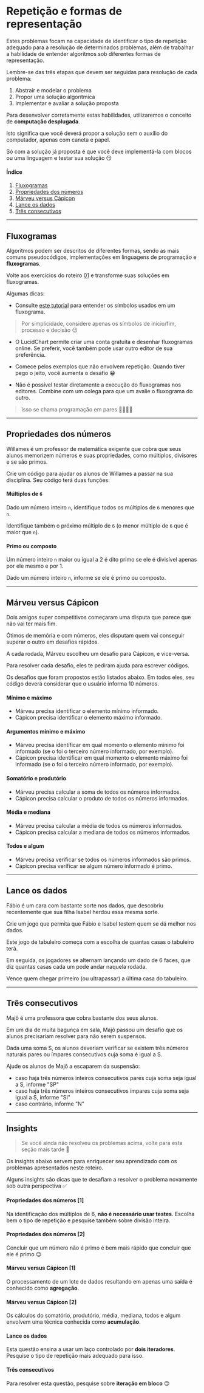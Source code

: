 # Repetição e formas de representação

Estes problemas focam na capacidade de identificar o tipo de repetição adequado para a resolução de determinados problemas, além de trabalhar a habilidade de entender algoritmos sob diferentes formas de representação.

Lembre-se das três etapas que devem ser seguidas para resolução de cada problema:

1. Abstrair e modelar o problema
2. Propor uma solução algorítmica
3. Implementar e avaliar a solução proposta

Para desenvolver corretamente estas habilidades, utilizaremos o conceito de **computação desplugada**.

Isto significa que você deverá propor a solução sem o auxílio do computador, apenas com caneta e papel.

Só com a solução já proposta é que você deve implementá-la com blocos ou uma linguagem e testar sua solução 😏

#### Índice
1. [Fluxogramas](#fluxogramas)
2. [Propriedades dos números](#propriedades-dos-números)
3. [Márveu versus Cápicon](#márveu-versus-cápicon)
4. [Lance os dados](#lance-os-dados)
5. [Três consecutivos](#três-consecutivos)

---

## Fluxogramas

Algoritmos podem ser descritos de diferentes formas, sendo as mais comuns pseudocódigos, implementações em linguagens de programação e **fluxogramas**.

Volte aos exercícios do roteiro [01](01.md) e transforme suas soluções em fluxogramas.

Algumas dicas:
- Consulte [este tutorial](https://www.lucidchart.com/pages/what-is-a-flowchart-tutorial) para entender os símbolos usados em um fluxograma.

> Por simplicidade, considere apenas os símbolos de início/fim, processo e decisão 😉

- O LucidChart permite criar uma conta gratuita e desenhar fluxogramas online. Se preferir, você também pode usar outro editor de sua preferência.

- Comece pelos exemplos que não envolvem repetição. Quando tiver pego o jeito, você aumenta o desafio 😁

- Não é possível testar diretamente a execução do fluxogramas nos editores. Combine com um colega para que um avalie o fluxograma do outro. 

> Isso se chama programação em pares 💃🏻🕺🏻

---

## Propriedades dos números

Willames é um professor de matemática exigente que cobra que seus alunos memorizem números e suas propriedades, como múltiplos, divisores e se são primos.

Crie um código para ajudar os alunos de Willames a passar na sua disciplina. Seu código terá duas funções:

#### Múltiplos de `6`

Dado um número inteiro `n`, identifique todos os múltiplos de `6` menores que `n`. 

Identifique também o próximo múltiplo de `6` (o menor múltiplo de `6` que é maior que `n`).

#### Primo ou composto

Um número inteiro `n` maior ou igual a 2 é dito primo se ele é divisível apenas por ele mesmo e por 1.

Dado um número inteiro `n`, informe se ele é primo ou composto.

---

## Márveu versus Cápicon

Dois amigos super competitivos começaram uma disputa que parece que não vai ter mais fim. 

Ótimos de memória e com números, eles disputam quem vai conseguir superar o outro em desafios rápidos.

A cada rodada, Márveu escolheu um desafio para Cápicon, e vice-versa.

Para resolver cada desafio, eles te pediram ajuda para escrever códigos.

Os desafios que foram propostos estão listados abaixo. Em todos eles, seu código deverá considerar que o usuário informa 10 números. 

#### Mínimo e máximo

- Márveu precisa identificar o elemento mínimo informado.
- Cápicon precisa identificar o elemento máximo informado.

#### Argumentos mínimo e máximo

- Márveu precisa identificar em qual momento o elemento mínimo foi informado (se o foi o terceiro número informado, por exemplo).
- Cápicon precisa identificar em qual momento o elemento máximo foi informado (se o foi o terceiro número informado, por exemplo).

#### Somatório e produtório

- Márveu precisa calcular a soma de todos os números informados.
- Cápicon precisa calcular o produto de todos os números informados.

#### Média e mediana

- Márveu precisa calcular a média de todos os números informados.
- Cápicon precisa calcular a mediana de todos os números informados.

#### Todos e algum

- Márveu precisa verificar se todos os números informados são primos.
- Cápicon precisa verificar se algum número informado é primo.

---

## Lance os dados

Fábio é um cara com bastante sorte nos dados, que descobriu recentemente que sua filha Isabel herdou essa mesma sorte.

Crie um jogo que permita que Fábio e Isabel testem quem se dá melhor nos dados.

Este jogo de tabuleiro começa com a escolha de quantas casas o tabuleiro terá.

Em seguida, os jogadores se alternam lançando um dado de 6 faces, que diz quantas casas cada um pode andar naquela rodada.

Vence quem chegar primeiro (ou ultrapassar) a última casa do tabuleiro.

---

## Três consecutivos

Majô é uma professora que cobra bastante dos seus alunos.

Em um dia de muita bagunça em sala, Majô passou um desafio que os alunos precisariam resolver para não serem suspensos.

Dada uma soma S, os alunos deveriam verificar se existem três números naturais pares ou ímpares consecutivos cuja soma é igual a S.

Ajude os alunos de Majô a escaparem da suspensão:

- caso haja três números inteiros consecutivos pares cuja soma seja igual a S, informe "SP"
- caso haja três números inteiros consecutivos ímpares cuja soma seja igual a S, informe "SI"
- caso contrário, informe "N"

---

## Insights

> Se você ainda não resolveu os problemas acima, volte para esta seção mais tarde 👻

Os insights abaixo servem para enriquecer seu aprendizado com os problemas apresentados neste roteiro.

Alguns insights são dicas que te desafiam a resolver o problema novamente sob outra perspectiva ✅ 

#### Propriedades dos números [1]

Na identificação dos múltiplos de 6, **não é necessário usar testes**. Escolha bem o tipo de repetição e pesquise também sobre divisão inteira.

#### Propriedades dos números [2]

Concluir que um número não é primo é bem mais rápido que concluir que ele é primo 😉

#### Márveu versus Cápicon [1]

O processamento de um lote de dados resultando em apenas uma saída é conhecido como **agregação**. 

#### Márveu versus Cápicon [2]

Os cálculos do somatório, produtório, média, mediana, todos e algum envolvem uma técnica conhecida como **acumulação**.

#### Lance os dados

Esta questão ensina a usar um laço controlado por **dois iteradores**. Pesquise o tipo de repetição mais adequado para isso.

#### Três consecutivos

Para resolver esta questão, pesquise sobre **iteração em bloco** 🙃
